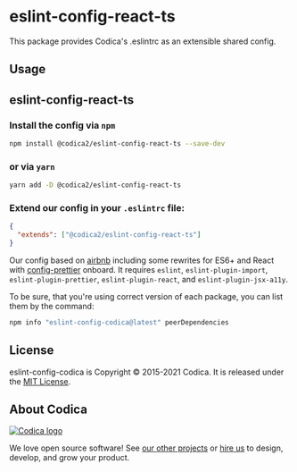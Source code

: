 # eslint-config-react-ts
This package provides Codica's .eslintrc as an extensible shared config.

## Usage

## eslint-config-react-ts

### Install the config via `npm`

```bash
npm install @codica2/eslint-config-react-ts --save-dev
```

### or via `yarn`

```bash
yarn add -D @codica2/eslint-config-react-ts
```

### Extend our config in your `.eslintrc` file:

```json
{
  "extends": ["@codica2/eslint-config-react-ts"]
}
```

Our config based on [airbnb](https://github.com/airbnb/javascript/tree/master/packages/eslint-config-airbnb) including some rewrites for ES6+ and React with [config-prettier](https://github.com/prettier/eslint-config-prettier) onboard. It requires `eslint`, `eslint-plugin-import`, `eslint-plugin-prettier`, `eslint-plugin-react`, and `eslint-plugin-jsx-a11y`.

To be sure, that you're using correct version of each package, you can list them by the command:

```bash
npm info "eslint-config-codica@latest" peerDependencies
```
## License

eslint-config-codica is Copyright © 2015-2021 Codica. It is released under the [MIT License](https://opensource.org/licenses/MIT).

## About Codica

[![Codica logo](https://www.codica.com/assets/images/logo/logo.svg)](https://www.codica.com)

We love open source software! See [our other projects](https://github.com/codica2) or [hire us](https://www.codica.com/) to design, develop, and grow your product.
